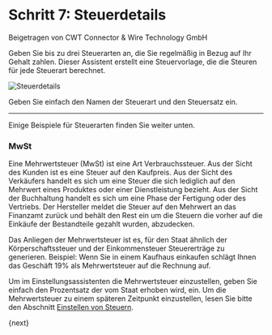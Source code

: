 # Schritt 7: Steuerdetails
<span class="text-muted contributed-by">Beigetragen von CWT Connector & Wire Technology GmbH</span>

Geben Sie bis zu drei Steuerarten an, die Sie regelmäßig in Bezug auf Ihr Gehalt zahlen. Dieser Assistent erstellt eine Steuervorlage, die die Steuren für jede Steuerart berechnet.

<img alt="Steuerdetails" class="screenshot"
src="/assets/erpnext_docs/assets/img/setup-wizard/step-7.png">

Geben Sie einfach den Namen der Steuerart und den Steuersatz ein.

---

Einige Beispiele für Steuerarten finden Sie weiter unten.

### MwSt

Eine Mehrwertsteuer (MwSt) ist eine Art Verbrauchssteuer. Aus der Sicht des Kunden ist es eine Steuer auf den Kaufpreis. Aus der Sicht des Verkäufers handelt es sich um eine Steuer die sich lediglich auf den Mehrwert eines Produktes oder einer Dienstleistung bezieht. Aus der Sicht der Buchhaltung handelt es sich um eine Phase der Fertigung oder des Vertriebs. Der Hersteller meldet die Steuer auf den Mehrwert an das Finanzamt zurück und behält den Rest ein um die Steuern die vorher auf die Einkäufe der Bestandteile gezahlt wurden, abzudecken.

Das Anliegen der Mehrwertsteuer ist es, für den Staat ähnlich der Körperschaftssteuer und der Einkommensteuer Steuererträge zu generieren. Beispiel: Wenn Sie in einem Kaufhaus einkaufen schlägt Ihnen das Geschäft 19% als Mehrwertsteuer auf die Rechnung auf.

Um im Einstellungsassistenten die Mehrwertsteuer einzustellen, geben Sie einfach den Prozentsatz der vom Staat erhoben wird, ein. Um die Mehrwertsteuer zu einem späteren Zeitpunkt einzustellen, lesen Sie bitte den Abschnitt [Einstellen von Steuern](/docs/user/manual/de/setting-up/setting-up-taxes.html).

{next}
